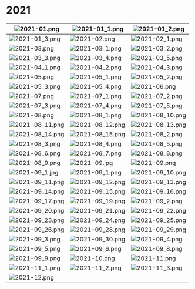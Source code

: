 # 2021

| ![2021-01.png](images/2021-01.png) | ![2021-01_1.png](images/2021-01_1.png) | ![2021-01_2.png](images/2021-01_2.png) | 
|---|---|---|
| ![2021-01_3.png](images/2021-01_3.png) | ![2021-02.png](images/2021-02.png) | ![2021-02_1.png](images/2021-02_1.png) | 
| ![2021-03.png](images/2021-03.png) | ![2021-03_1.png](images/2021-03_1.png) | ![2021-03_2.png](images/2021-03_2.png) | 
| ![2021-03_3.png](images/2021-03_3.png) | ![2021-03_4.png](images/2021-03_4.png) | ![2021-03_5.png](images/2021-03_5.png) | 
| ![2021-04_1.png](images/2021-04_1.png) | ![2021-04_2.png](images/2021-04_2.png) | ![2021-04_3.png](images/2021-04_3.png) | 
| ![2021-05.png](images/2021-05.png) | ![2021-05_1.png](images/2021-05_1.png) | ![2021-05_2.png](images/2021-05_2.png) | 
| ![2021-05_3.png](images/2021-05_3.png) | ![2021-05_4.png](images/2021-05_4.png) | ![2021-06.png](images/2021-06.png) | 
| ![2021-07.png](images/2021-07.png) | ![2021-07_1.png](images/2021-07_1.png) | ![2021-07_2.png](images/2021-07_2.png) | 
| ![2021-07_3.png](images/2021-07_3.png) | ![2021-07_4.png](images/2021-07_4.png) | ![2021-07_5.png](images/2021-07_5.png) | 
| ![2021-08.png](images/2021-08.png) | ![2021-08_1.png](images/2021-08_1.png) | ![2021-08_10.png](images/2021-08_10.png) | 
| ![2021-08_11.png](images/2021-08_11.png) | ![2021-08_12.png](images/2021-08_12.png) | ![2021-08_13.png](images/2021-08_13.png) | 
| ![2021-08_14.png](images/2021-08_14.png) | ![2021-08_15.png](images/2021-08_15.png) | ![2021-08_2.png](images/2021-08_2.png) | 
| ![2021-08_3.png](images/2021-08_3.png) | ![2021-08_4.png](images/2021-08_4.png) | ![2021-08_5.png](images/2021-08_5.png) | 
| ![2021-08_6.png](images/2021-08_6.png) | ![2021-08_7.png](images/2021-08_7.png) | ![2021-08_8.png](images/2021-08_8.png) | 
| ![2021-08_9.png](images/2021-08_9.png) | ![2021-09.jpg](images/2021-09.jpg) | ![2021-09.png](images/2021-09.png) | 
| ![2021-09_1.jpg](images/2021-09_1.jpg) | ![2021-09_1.png](images/2021-09_1.png) | ![2021-09_10.png](images/2021-09_10.png) | 
| ![2021-09_11.png](images/2021-09_11.png) | ![2021-09_12.png](images/2021-09_12.png) | ![2021-09_13.png](images/2021-09_13.png) | 
| ![2021-09_14.png](images/2021-09_14.png) | ![2021-09_15.png](images/2021-09_15.png) | ![2021-09_16.png](images/2021-09_16.png) | 
| ![2021-09_17.png](images/2021-09_17.png) | ![2021-09_19.png](images/2021-09_19.png) | ![2021-09_2.png](images/2021-09_2.png) | 
| ![2021-09_20.png](images/2021-09_20.png) | ![2021-09_21.png](images/2021-09_21.png) | ![2021-09_22.png](images/2021-09_22.png) | 
| ![2021-09_23.png](images/2021-09_23.png) | ![2021-09_24.png](images/2021-09_24.png) | ![2021-09_25.png](images/2021-09_25.png) | 
| ![2021-09_26.png](images/2021-09_26.png) | ![2021-09_28.png](images/2021-09_28.png) | ![2021-09_29.png](images/2021-09_29.png) | 
| ![2021-09_3.png](images/2021-09_3.png) | ![2021-09_30.png](images/2021-09_30.png) | ![2021-09_4.png](images/2021-09_4.png) | 
| ![2021-09_5.png](images/2021-09_5.png) | ![2021-09_6.png](images/2021-09_6.png) | ![2021-09_8.png](images/2021-09_8.png) | 
| ![2021-09_9.png](images/2021-09_9.png) | ![2021-10.png](images/2021-10.png) | ![2021-11.png](images/2021-11.png) | 
| ![2021-11_1.png](images/2021-11_1.png) | ![2021-11_2.png](images/2021-11_2.png) | ![2021-11_3.png](images/2021-11_3.png) | 
| ![2021-12.png](images/2021-12.png) | 
